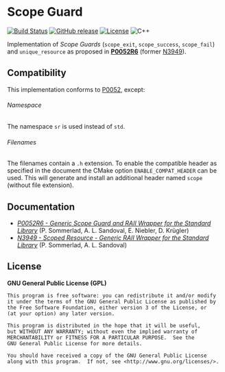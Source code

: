 # Scope Guard

[![Build Status](https://travis-ci.org/offa/scope-guard.svg?branch=master)](https://travis-ci.org/offa/scope-guard)
[![GitHub release](https://img.shields.io/github/release/offa/scope-guard.svg)](https://github.com/offa/scope-guard/releases)
[![License](https://img.shields.io/badge/license-GPLv3-yellow.svg)](LICENSE)
![C++](https://img.shields.io/badge/c++-17-green.svg)

Implementation of *Scope Guards* (`scope_exit`, `scope_success`, `scope_fail`) and `unique_resource` as proposed in [**P0052R6**][2] (former [N3949][1]).


## Compatibility

This implementation conforms to [P0052][2], except:

###### Namespace
The namespace `sr` is used instead of `std`.

###### Filenames
The filenames contain a `.h` extension. To enable the compatible header as specified in the document the CMake option `ENABLE_COMPAT_HEADER` can be used. This will generate and install an additional header named `scope` (without file extension).


## Documentation

- [*P0052R6 - Generic Scope Guard and RAII Wrapper for the Standard Library*][2] (P. Sommerlad, A. L. Sandoval, E. Niebler, D. Krügler)
- [*N3949 - Scoped Resource - Generic RAII Wrapper for the Standard Library*][1] (P. Sommerlad, A. L. Sandoval)



## License

**GNU General Public License (GPL)**

    This program is free software: you can redistribute it and/or modify
    it under the terms of the GNU General Public License as published by
    the Free Software Foundation, either version 3 of the License, or
    (at your option) any later version.

    This program is distributed in the hope that it will be useful,
    but WITHOUT ANY WARRANTY; without even the implied warranty of
    MERCHANTABILITY or FITNESS FOR A PARTICULAR PURPOSE.  See the
    GNU General Public License for more details.

    You should have received a copy of the GNU General Public License
    along with this program.  If not, see <http://www.gnu.org/licenses/>.


[1]: http://www.open-std.org/jtc1/sc22/wg21/docs/papers/2014/n3949.pdf
[2]: http://www.open-std.org/jtc1/sc22/wg21/docs/papers/2018/p0052r8.pdf
